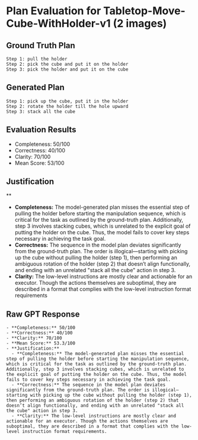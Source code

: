 # Plan Evaluation for Tabletop-Move-Cube-WithHolder-v1 (2 images)

## Ground Truth Plan
```
Step 1: pull the holder
Step 2: pick the cube and put it on the holder
Step 3: pick the holder and put it on the cube
```

## Generated Plan
```
Step 1: pick up the cube, put it in the holder
Step 2: rotate the holder till the hole upward
Step 3: stack all the cube
```

## Evaluation Results
- Completeness: 50/100
- Correctness: 40/100
- Clarity: 70/100
- Mean Score: 53/100

## Justification
**  
  - **Completeness:** The model-generated plan misses the essential step of pulling the holder before starting the manipulation sequence, which is critical for the task as outlined by the ground-truth plan. Additionally, step 3 involves stacking cubes, which is unrelated to the explicit goal of putting the holder on the cube. Thus, the model fails to cover key steps necessary in achieving the task goal.  
  - **Correctness:** The sequence in the model plan deviates significantly from the ground-truth plan. The order is illogical—starting with picking up the cube without pulling the holder (step 1), then performing an ambiguous rotation of the holder (step 2) that doesn’t align functionally, and ending with an unrelated "stack all the cube" action in step 3.  
  - **Clarity:** The low-level instructions are mostly clear and actionable for an executor. Though the actions themselves are suboptimal, they are described in a format that complies with the low-level instruction format requirements

## Raw GPT Response
```
- **Completeness:** 50/100  
- **Correctness:** 40/100  
- **Clarity:** 70/100  
- **Mean Score:** 53.3/100  
- **Justification:**  
  - **Completeness:** The model-generated plan misses the essential step of pulling the holder before starting the manipulation sequence, which is critical for the task as outlined by the ground-truth plan. Additionally, step 3 involves stacking cubes, which is unrelated to the explicit goal of putting the holder on the cube. Thus, the model fails to cover key steps necessary in achieving the task goal.  
  - **Correctness:** The sequence in the model plan deviates significantly from the ground-truth plan. The order is illogical—starting with picking up the cube without pulling the holder (step 1), then performing an ambiguous rotation of the holder (step 2) that doesn’t align functionally, and ending with an unrelated "stack all the cube" action in step 3.  
  - **Clarity:** The low-level instructions are mostly clear and actionable for an executor. Though the actions themselves are suboptimal, they are described in a format that complies with the low-level instruction format requirements.
```

